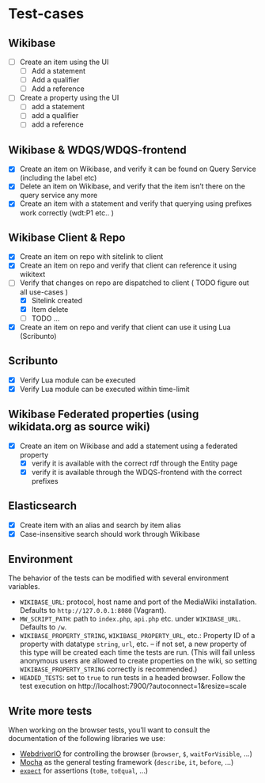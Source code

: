 # Test-cases

## Wikibase

- [ ] Create an item using the UI
  - [ ] Add a statement
  - [ ] Add a qualifier
  - [ ] Add a reference
- [ ] Create a property using the UI
  - [ ] add a statement
  - [ ] add a qualifier
  - [ ] add a reference

## Wikibase & WDQS/WDQS-frontend

- [x] Create an item on Wikibase, and verify it can be found on Query Service (including the label etc)
- [x] Delete an item on Wikibase, and verify that the item isn’t there on the query service any more
- [x] Create an item with a statement and verify that querying using prefixes work correctly (wdt:P1 etc.. )

## Wikibase Client & Repo

- [x] Create an item on repo with sitelink to client
- [x] Create an item on repo and verify that client can reference it using wikitext
- [ ] Verify that changes on repo are dispatched to client ( TODO figure out all use-cases )
  - [x] Sitelink created
  - [x] Item delete
  - [ ] TODO ...
- [x] Create an item on repo and verify that client can use it using Lua (Scribunto)

## Scribunto

- [x] Verify Lua module can be executed
- [x] Verify Lua module can be executed within time-limit

## Wikibase Federated properties (using wikidata.org as source wiki)

- [x] Create an item on Wikibase and add a statement using a federated property
  - [x] verify it is available with the correct rdf through the Entity page
  - [x] verify it is available through the WDQS-frontend with the correct prefixes

## Elasticsearch

- [x] Create item with an alias and search by item alias
- [x] Case-insensitive search should work through Wikibase

## Environment

The behavior of the tests can be modified with several environment variables.

- `WIKIBASE_URL`: protocol, host name and port of the MediaWiki installation.
  Defaults to `http://127.0.0.1:8080` (Vagrant).
- `MW_SCRIPT_PATH`: path to `index.php`, `api.php` etc. under `WIKIBASE_URL`.
  Defaults to `/w`.
- `WIKIBASE_PROPERTY_STRING`, `WIKIBASE_PROPERTY_URL`, etc.:
  Property ID of a property with datatype `string`, `url`, etc. –
  if not set, a new property of this type will be created each time the tests are run.
  (This will fail unless anonymous users are allowed to create properties on the wiki,
  so setting `WIKIBASE_PROPERTY_STRING` correctly is recommended.)
- `HEADED_TESTS`: set to `true` to run tests in a headed browser. Follow the test
  execution on http://localhost:7900/?autoconnect=1&resize=scale

## Write more tests

When working on the browser tests,
you’ll want to consult the documentation of the following libraries we use:

- [WebdriverIO](https://webdriver.io/docs/api) for controlling the browser
  (`browser`, `$`, `waitForVisible`, …)
- [Mocha](https://mochajs.org/) as the general testing framework
  (`describe`, `it`, `before`, …)
- [`expect`](https://webdriver.io/docs/api/expect-webdriverio/) for assertions
  (`toBe`, `toEqual`, …)
